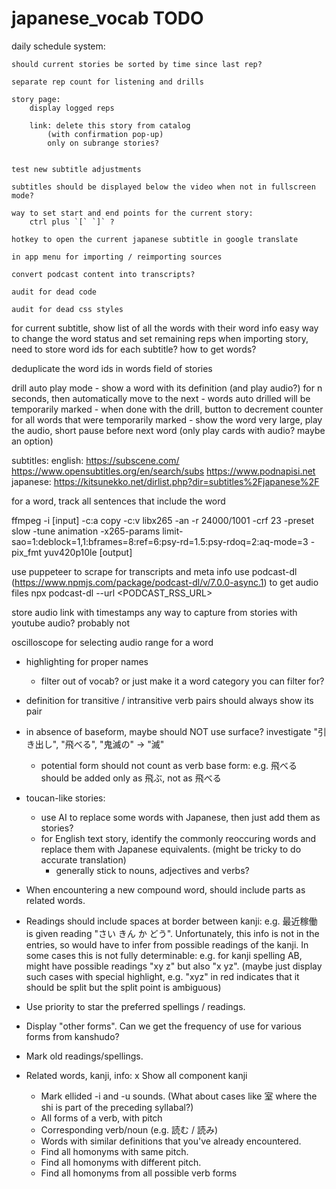 # japanese_vocab TODO

daily schedule system:
    
    should current stories be sorted by time since last rep?

    separate rep count for listening and drills

    story page:
        display logged reps
        
        link: delete this story from catalog
            (with confirmation pop-up)
            only on subrange stories?


    test new subtitle adjustments

    subtitles should be displayed below the video when not in fullscreen mode?

    way to set start and end points for the current story:
        ctrl plus `[` `]` ?

    hotkey to open the current japanese subtitle in google translate
    
    in app menu for importing / reimporting sources

    convert podcast content into transcripts?   

    audit for dead code

    audit for dead css styles

for current subtitle, show list of all the words with their word info
    easy way to change the word status and set remaining reps
    when importing story, need to store word ids for each subtitle? how to get words? 


deduplicate the word ids in words field of stories


drill auto play mode
    - show a word with its definition (and play audio?) for n seconds, then automatically move to the next
    - words auto drilled will be temporarily marked
    - when done with the drill, button to decrement counter for all words that were temporarily marked
    - show the word very large, play the audio, short pause before next word
        (only play cards with audio? maybe an option)

subtitles: 
    english: https://subscene.com/   https://www.opensubtitles.org/en/search/subs   https://www.podnapisi.net
    japanese: https://kitsunekko.net/dirlist.php?dir=subtitles%2Fjapanese%2F 


for a word, track all sentences that include the word


ffmpeg -i [input] -c:a copy -c:v libx265 -an -r 24000/1001 -crf 23 -preset slow -tune animation -x265-params limit-sao=1:deblock=1,1:bframes=8:ref=6:psy-rd=1.5:psy-rdoq=2:aq-mode=3 -pix_fmt yuv420p10le [output]


use puppeteer to scrape for transcripts and meta info
use podcast-dl (https://www.npmjs.com/package/podcast-dl/v/7.0.0-async.1) to get audio files
    npx podcast-dl --url <PODCAST_RSS_URL>

store audio link with timestamps
    any way to capture from stories with youtube audio? probably not

oscilloscope for selecting audio range for a word

<audio id="audio" src="test.mp3"></audio>
<script type="text/javascript">
    var context = new webkitAudioContext;
    var el = document.getElementById('audio');
    var source = context.createMediaElementSource(el);
    source.connect(context.destination);
    el.play();
</script>




- highlighting for proper names
    - filter out of vocab? or just make it a word category you can filter for?
  
- definition for transitive / intransitive verb pairs should always show its pair

- in absence of baseform, maybe should NOT use surface? investigate "引き出し", "飛べる", "鬼滅の" -> "滅"
    - potential form should not count as verb base form: e.g. 飛べる should be added only as 飛ぶ, not as 飛べる

- toucan-like stories:
    - use AI to replace some words with Japanese, then just add them as stories?
    - for English text story, identify the commonly reoccuring words and replace them with Japanese equivalents. (might be tricky to do accurate translation)
        - generally stick to nouns, adjectives and verbs?

- When encountering a new compound word, should include parts as related words.

- Readings should include spaces at border between kanji: e.g. 最近稼働 is given reading "さい きん か どう". Unfortunately, this info is not in the entries, so would have to infer from possible readings of the kanji. In some cases this is not fully determinable: e.g. for kanji spelling AB, might have possible readings "xy z" but also "x yz". (maybe just display such cases with special highlight, e.g. "xyz" in red indicates that it should be split but the split point is ambiguous)
- Use priority to star the preferred spellings / readings.
- Display "other forms". Can we get the frequency of use for various forms from kanshudo?
- Mark old readings/spellings.
- Related words, kanji, info:
    x Show all component kanji
    - Mark ellided -i and -u sounds. (What about cases like 室 where the shi is part of the preceding syllabal?)
    - All forms of a verb, with pitch
    - Corresponding verb/noun (e.g. 読む / 読み)
    - Words with similar definitions that you've already encountered.
    - Find all homonyms with same pitch.
    - Find all homonyms with different pitch.
    - Find all homonyms from all possible verb forms